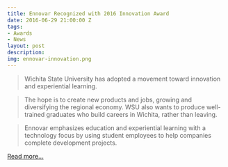 ```yaml
---
title: Ennovar Recognized with 2016 Innovation Award
date: 2016-06-29 21:00:00 Z
tags:
- Awards
- News
layout: post
description: 
img: ennovar-innovation.png
---
```


> Wichita State University has adopted a movement toward innovation and experiential learning.

> The hope is to create new products and jobs, growing and diversifying the regional economy. WSU also wants to produce well-trained graduates who build careers in Wichita, rather than leaving.

> Ennovar emphasizes education and experiential learning with a technology focus by using student employees to help companies complete development projects.

[Read more...](https://www.bizjournals.com/wichita/feature/2016-innovation-awards-ennovar-at-wichita-state.html)
